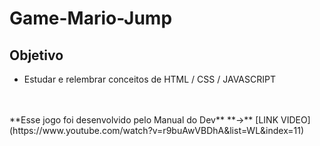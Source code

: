 # Game-Mario-Jump


## **Objetivo**
* Estudar e relembrar conceitos de HTML / CSS / JAVASCRIPT

<br/>
<br/>
**Esse jogo foi desenvolvido pelo Manual do Dev** **->** [LINK VIDEO](https://www.youtube.com/watch?v=r9buAwVBDhA&list=WL&index=11)

